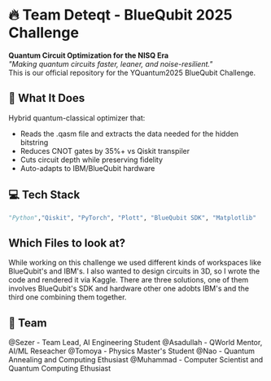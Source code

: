 # 🔥 Team Deteqt - BlueQubit 2025 Challenge  
**Quantum Circuit Optimization for the NISQ Era**  
*"Making quantum circuits faster, leaner, and noise-resilient."*  
This is our official repository for the YQuantum2025 BlueQubit Challenge.

## 🚀 What It Does  
Hybrid quantum-classical optimizer that:  
- Reads the .qasm file and extracts the data needed for the hidden bitstring
- Reduces CNOT gates by 35%+ vs Qiskit transpiler  
- Cuts circuit depth while preserving fidelity  
- Auto-adapts to IBM/BlueQubit hardware  

## 💻 Tech Stack  
```python
"Python","Qiskit", "PyTorch", "Plott", "BlueQubit SDK", "Matplotlib"
```
## Which Files to look at?
While working on this challenge we used different kinds of workspaces like BlueQubit's and IBM's. I also wanted to design circuits in 3D, so I wrote the code and rendered it via Kaggle. There are three solutions,
one of them involves BlueQubit's SDK and hardware other one adobts IBM's and the third one combining them together.

## 🤝 Team
@Sezer - Team Lead, AI Engineering Student
@Asadullah - QWorld Mentor, AI/ML Reseacher
@Tomoya - Physics Master's Student
@Nao - Quantum Annealing and Computing Ethusiast
@Muhammad - Computer Scientist and Quantum Computing Ethusiast
